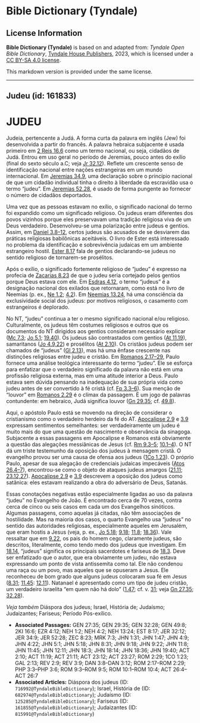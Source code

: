 # Bible Dictionary (Tyndale)

## License Information

**Bible Dictionary (Tyndale)** is based on and adapted from: _Tyndale Open Bible Dictionary_, [Tyndale House Publishers](https://tyndaleopenresources.com/), 2023, which is licensed under a [CC BY-SA 4.0 license](https://creativecommons.org/licenses/by-sa/4.0/legalcode.en).

This markdown version is provided under the same license.



--------------------------------

## Judeu (id: 161833)

JUDEU
=====

Judeia, pertencente a Judá. A forma curta da palavra em inglês (Jew) foi desenvolvida a partir do francês. A palavra hebraica subjacente é usada primeiro em [2 Reis 16\.6](https://ref.ly/2Kgs16:6) como um termo nacional, ou seja, cidadãos de Judá. Entrou em uso geral no período de Jeremias, pouco antes do exílio (final do sexto século a.C; veja [Jr 32\.12](https://ref.ly/Jer32:12)). Reflete um crescente senso de identificação nacional entre nações estrangeiras em um mundo internacional. Em [Jeremias 34\.9](https://ref.ly/Jer34:9), uma declaração sobre o princípio nacional de que um cidadão individual tinha o direito à liberdade da escravidão usa o termo “judeu”. Em [Jeremias 52\.28](https://ref.ly/Jer52:28), é usado de forma pungente ao fornecer o número de cidadãos deportados.

Uma vez que as pessoas estavam no exílio, o significado nacional do termo foi expandido como um significado religioso. Os judeus eram diferentes dos povos vizinhos porque eles preservavam uma tradição religiosa viva de um Deus verdadeiro. Desenvolveu\-se uma polarização entre judeus e gentios. Assim, em [Daniel 3\.8–12](https://ref.ly/Dan3:8-Dan3:12), certos judeus são acusados de se desviarem das práticas religiosas babilônicas aceitáveis. O livro de Ester está interessado no problema da identificação e sobrevivência judaicas em um ambiente estrangeiro hostil. [Ester 8\.17](https://ref.ly/Esth8:17) fala de gentios declarando\-se judeus no sentido religioso de tornarem\-se prosélitos.

Após o exílio, o significado fortemente religioso de “judeu” é expresso na profecia de [Zacarias 8\.23](https://ref.ly/Zech8:23) de que o judeu seria cortejado pelos gentios porque Deus estava com ele. Em [Esdras 4\.12](https://ref.ly/Ezra4:12), o termo “judeus” é a designação nacional dos exilados que retornaram, como está no livro de Neemias (p. ex., [Ne 1\.2](https://ref.ly/Neh1:2); [4\.2](https://ref.ly/Neh4:2)). Em [Neemias 13\.24](https://ref.ly/Neh13:24), há uma consciência da exclusividade social dos judeus: por motivos religiosos, o casamento com estrangeiros é deplorado.

No NT, “judeu” continua a ter o mesmo significado nacional e/ou religioso. Culturalmente, os judeus têm costumes religiosos e outros que os documentos do NT dirigidos aos gentios consideram necessário explicar ([Mc 7\.3](https://ref.ly/Mark7:3); [Jo 5\.1](https://ref.ly/John5:1); [19\.40](https://ref.ly/John19:40)). Os judeus são contrastados com gentios ([At 11\.19](https://ref.ly/Acts11:19)), samaritanos ([Jo 4\.9,22](https://ref.ly/John4:9)) e prosélitos ([At 2\.10](https://ref.ly/Acts2:10)). Os cristãos judeus podem ser chamados de “judeus” ([Gl 2\.13](https://ref.ly/Gal2:13)), mas há uma ênfase crescente nas distinções religiosas entre judeu e cristão. Em [Romanos 2\.17–29](https://ref.ly/Rom2:17-Rom2:29), Paulo fornece uma análise teológica interessante do termo “judeu”. Ele se esforça para enfatizar que o verdadeiro significado da palavra não está em uma profissão religiosa externa, mas em uma atitude interior a Deus. Paulo estava sem dúvida pensando na inadequação de sua própria vida como judeu antes de ser convertido à fé cristã (cf. [Fp 3\.3–6](https://ref.ly/Phil3:3-Phil3:6)). Sua menção de “louvor” em [Romanos 2\.29](https://ref.ly/Rom2:29) é o clímax da passagem. É um jogo de palavras contundente: em hebraico, Judá significa louvor ([Gn 29\.35](https://ref.ly/Gen29:35); cf. [49\.8](https://ref.ly/Gen49:8)).

Aqui, o apóstolo Paulo está se movendo na direção de considerar o cristianismo como o verdadeiro herdeiro da fé do AT. [Apocalipse 2\.9](https://ref.ly/Rev2:9) e [3\.9](https://ref.ly/Rev3:9) expressam sentimentos semelhantes: ser verdadeiramente um judeu é muito mais do que uma questão de nascimento e observância da sinagoga. Subjacente a essas passagens em Apocalipse e Romanos está obviamente a questão das alegações messiânicas de Jesus (cf. [Rm 9\.3–5](https://ref.ly/Rom9:3-Rom9:5); [10\.1–4](https://ref.ly/Rom10:1-Rom10:4)). O NT dá um triste testemunho da oposição dos judeus à mensagem cristã. O evangelho provou ser uma causa de ofensa aos judeus ([1Co 1\.23](https://ref.ly/1Cor1:23)). O próprio Paulo, apesar de sua alegação de credenciais judaicas impecáveis ([Atos 26\.4–7](https://ref.ly/Acts26:4-Acts26:7)), encontrou\-se como o objeto de ataques judeus amargos ([21\.11](https://ref.ly/Acts21:11); [23\.12,27](https://ref.ly/Acts23:12)). [Apocalipse 2\.9](https://ref.ly/Rev2:9) e [3\.9](https://ref.ly/Rev3:9) descrevem a oposição dos judeus como satânica: eles estavam realizando a obra do adversário de Deus, Satanás.

Essas conotações negativas estão especialmente ligadas ao uso da palavra “judeu” no Evangelho de João. É encontrado cerca de 70 vezes, contra cerca de cinco ou seis casos em cada um dos Evangelhos sinóticos. Algumas passagens, como aquelas já citadas, não têm associações de hostilidade. Mas na maioria dos casos, o quarto Evangelho usa “judeus” no sentido das autoridades religiosas, especialmente aqueles em Jerusalém, que eram hostis a Jesus (veja, p. ex., [Jo 5\.18](https://ref.ly/John5:18); [9\.18](https://ref.ly/John9:18); [11\.8](https://ref.ly/John11:8); [18\.36](https://ref.ly/John18:36)). Vale ressaltar que em [9\.22](https://ref.ly/John9:22), os pais do homem cego, claramente judeus, são descritos, literalmente, como tendo medo dos judeus que investigam. Em [18\.14](https://ref.ly/John18:14), “judeus” significa os principais sacerdotes e fariseus de [18\.3](https://ref.ly/John18:3). Deve ser enfatizado que o autor, que era obviamente um judeu, não estava expressando um ponto de vista antissemita como tal. Ele não condenou uma raça ou um povo, mas aqueles que se opuseram a Jesus. Ele reconheceu de bom grado que alguns judeus colocaram sua fé em Jesus ([8\.31](https://ref.ly/John8:31); [11\.45](https://ref.ly/John11:45): [12\.11](https://ref.ly/John12:11)). Natanael é apresentado como um tipo de judeu cristão, um verdadeiro israelita “em quem não há dolo” ([1\.47](https://ref.ly/John1:47); cf. v. [31](https://ref.ly/John1:31); veja [Gn 27\.35](https://ref.ly/Gen27:35); [32\.28](https://ref.ly/Gen32:28)).

*Veja também* Diáspora dos judeus; Israel, História de; Judaísmo; Judaizantes; Fariseus; Período Pós\-exílico.

* **Associated Passages:** GEN 27:35; GEN 29:35; GEN 32:28; GEN 49:8; 2KI 16:6; EZR 4:12; NEH 1:2; NEH 4:2; NEH 13:24; EST 8:17; JER 32:12; JER 34:9; JER 52:28; ZEC 8:23; MRK 7:3; JHN 1:31; JHN 1:47; JHN 4:9; JHN 4:22; JHN 5:1; JHN 5:18; JHN 8:31; JHN 9:18; JHN 9:22; JHN 11:8; JHN 11:45; JHN 12:11; JHN 18:3; JHN 18:14; JHN 18:36; JHN 19:40; ACT 2:10; ACT 11:19; ACT 21:11; ACT 23:12; ACT 23:27; ROM 2:29; 1CO 1:23; GAL 2:13; REV 2:9; REV 3:9; DAN 3:8–DAN 3:12; ROM 2:17–ROM 2:29; PHP 3:3–PHP 3:6; ROM 9:3–ROM 9:5; ROM 10:1–ROM 10:4; ACT 26:4–ACT 26:7
* **Associated Articles:** Diáspora dos judeus (ID: `716992@TyndaleBibleDictionary`); Israel, História de (ID: `682974@TyndaleBibleDictionary`); Judaísmo (ID: `125285@TyndaleBibleDictionary`); Fariseus (ID: `161855@TyndaleBibleDictionary`); Judaizantes (ID: `815991@TyndaleBibleDictionary`)

